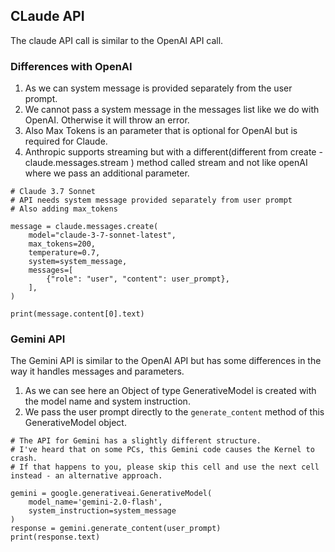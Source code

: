 ## CLaude API
The claude API call is similar to the OpenAI API call.

### Differences with OpenAI
1. As we can system message is provided separately from the user prompt.
2. We cannot pass a system message in the messages list like we do with OpenAI. Otherwise it will throw an error.
3. Also Max Tokens is an parameter that is optional for OpenAI but is required for Claude.
4. Anthropic supports streaming but with a different(different from create - claude.messages.stream ) method called stream and not 
   like openAI where we pass an additional parameter.

```
# Claude 3.7 Sonnet
# API needs system message provided separately from user prompt
# Also adding max_tokens

message = claude.messages.create(
    model="claude-3-7-sonnet-latest",
    max_tokens=200,
    temperature=0.7,
    system=system_message,
    messages=[
        {"role": "user", "content": user_prompt},
    ],
)

print(message.content[0].text)
```



### Gemini API
The Gemini API is similar to the OpenAI API but has some differences in the way it handles messages and parameters.
1. As we can see here an Object of type GenerativeModel is created with the model name and system instruction.
2. We pass the user prompt directly to the `generate_content` method of this GenerativeModel object.

```
# The API for Gemini has a slightly different structure.
# I've heard that on some PCs, this Gemini code causes the Kernel to crash.
# If that happens to you, please skip this cell and use the next cell instead - an alternative approach.

gemini = google.generativeai.GenerativeModel(
    model_name='gemini-2.0-flash',
    system_instruction=system_message
)
response = gemini.generate_content(user_prompt)
print(response.text)
```